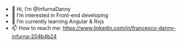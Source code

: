 - 👋 Hi, I’m @InfurnaDanny
- 👀 I’m interested in Front-end developing
- 🌱 I’m currently learning Angular & Rxjs
- 📫 How to reach me: https://www.linkedin.com/in/francesco-danny-infurna-204b4b24
